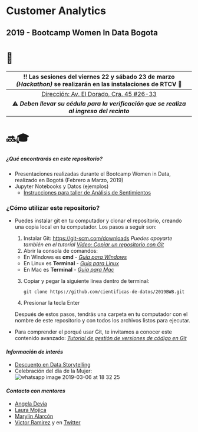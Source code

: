 # Customer Analytics
## 2019 - Bootcamp Women In Data Bogota
   
# :loudspeaker:

|:bangbang: Las sesiones del viernes 22 y sábado 23 de marzo *(Hackathon)* se realizarán en las instalaciones de RTCV :satellite:
|:-----------------------------------------------------------------:|
|[Dirección: Av. El Dorado, Cra. 45 #26-33](https://goo.gl/maps/uit87JPSrV12)|
|:warning: ***Deben llevar su cédula para la verificación que se realiza al ingreso del recinto***|


# :soon::mortar_board: 

##### ¿Qué encontrarás en este repositorio?
 - Presentaciones realizadas durante el Bootcamp Women in Data, realizado en Bogotá (Febrero a Marzo, 2019)
 - Jupyter Notebooks y Datos (ejemplos)
   - [Instrucciones para taller de Análisis de Sentimientos](http://bit.ly/tallerwomenbog)

### ¿Cómo utilizar este repositorio?

- Puedes instalar git en tu computador y clonar el repositorio, creando una copia local en tu computador. Los pasos a seguir son:
   1. Instalar Git: https://git-scm.com/downloads
         *Puedes apoyarte también en el tutorial [Vídeo: Copiar un repositorio con Git](https://www.youtube.com/watch?v=DUT2DuptycU)*
   2. Abrir la consola de comandos:
     - En Windows es **cmd** - *[Guía para Windows](https://es.wikihow.com/abrir-la-l%C3%ADnea-de-comandos-en-Windows)*
     - En Linux es **Terminal** - *[Guía para Linux](https://xtephan.wordpress.com/2008/11/17/abrir-un-terminal-en-ubuntu-linux/)*
     - En Mac es **Terminal** - *[Guía para Mac](https://es.ccm.net/faq/6484-mac-os-como-abrir-el-terminal)*
   3. Copiar y pegar la siguiente línea dentro de terminal:
   
          git clone https://github.com/cientificas-de-datos/2019BWB.git
     
   4. Presionar la tecla Enter
   
   Después de estos pasos, tendrás una carpeta en tu computador con el nombre de este repositorio y con todos los archivos listos para ejecutar.
      
* Para comprender el porqué usar Git, te invitamos a conocer este contenido avanzado: *[Tutorial de gestión de versiones de código en Git](https://learngitbranching.js.org/)*


#### *Información de interés*
- [Descuento en Data Storytelling](https://www.udemy.com/data-storytelling-now/?couponCode=BOOTCAMP_2019)
- Celebración del día de la Mujer:
![whatsapp image 2019-03-06 at 18 32 25](https://user-images.githubusercontent.com/15584917/53921687-508c4c80-403f-11e9-9293-bb57d257a8d1.jpeg)

#### *Contacto con mentores*
- [Angela Devia](mailto:ing.angela.devia@gmail.com)
- [Laura Mojica](mailto:lc.mojica639@uniandes.edu.co)
- [Marylin Alarcón](mailto:marylin-alarcon@live.com)
- [Victor Ramirez](mailto:ramirez.vmanuel@gmail.com) y en [Twitter](https://twitter.com/bikthor)
